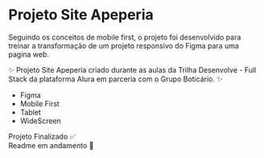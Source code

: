 # Projeto Site Apeperia
Seguindo os conceitos de mobile first, o projeto foi desenvolvido para treinar a transformação de um projeto responsivo do Figma para uma pagina web.

✨ Projeto Site Apeperia criado durante as aulas da Trilha Desenvolve - Full Stack da plataforma Alura em parceria com o Grupo Boticário. ✨

- Figma
- Mobile First
- Tablet 
- WideScreen

Projeto Finalizado ✅ <br>
Readme em andamento 🚧
